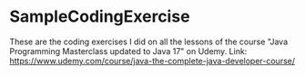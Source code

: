 # SampleCodingExercise
These are the coding exercises I did on all the lessons of the course "Java Programming Masterclass updated to Java 17" on Udemy.
Link: https://www.udemy.com/course/java-the-complete-java-developer-course/

